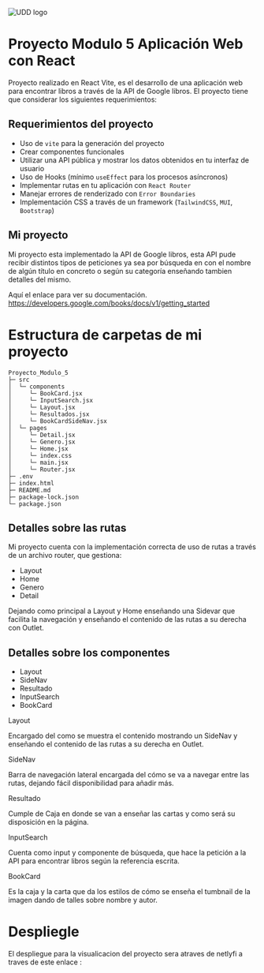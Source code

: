 ![UDD logo](https://github.com/EdduOlv/Proyecto-_Modulo1/assets/156525513/2c9572c9-af59-4edd-a716-f23cc96296b4)


# Proyecto Modulo 5 Aplicación Web con React

Proyecto realizado en React Vite, es el desarrollo de una aplicación web para encontrar libros a través de la API de Google libros. El proyecto tiene que considerar los siguientes requerimientos:

## Requerimientos del proyecto

 - Uso de `vite` para la generación del proyecto
 - Crear componentes funcionales
 - Utilizar una API pública y mostrar los datos obtenidos en tu interfaz de usuario
 - Uso de Hooks (mínimo `useEffect` para los procesos asíncronos)
 - Implementar rutas en tu aplicación con `React Router`
 - Manejar errores de renderizado con `Error Boundaries`
 - Implementación CSS a través de un framework (`TailwindCSS`, `MUI`, `Bootstrap`)

 ## Mi proyecto

Mi proyecto esta implementado la API de Google libros, esta API pude recibir distintos tipos de peticiones ya sea por búsqueda en con el nombre de algún título en concreto o según su categoría enseñando tambien detalles del mismo.

Aquí el enlace para ver su documentación. https://developers.google.com/books/docs/v1/getting_started

# Estructura de carpetas de mi proyecto

```
Proyecto_Modulo_5
├─ src
│  └─ components
│     └─ BookCard.jsx
│     └─ InputSearch.jsx
│     └─ Layout.jsx
│     └─ Resultados.jsx
│     └─ BookCardSideNav.jsx
│  └─ pages
│     └─ Detail.jsx
│     └─ Genero.jsx
│     └─ Home.jsx
│     └─ index.css
│     └─ main.jsx
│     └─ Router.jsx
├─ .env
├─ index.html
├─ README.md
├─ package-lock.json
└─ package.json

```

## Detalles sobre las rutas

Mi proyecto cuenta con la implementación correcta de uso de rutas a través de un archivo router, que gestiona:

 - Layout
 - Home
 - Genero
 - Detail

Dejando como principal a Layout y Home enseñando una Sidevar que facilita la navegación y enseñando el contenido de las rutas a su derecha con Outlet.

## Detalles sobre los componentes

 - Layout
 - SideNav
 - Resultado
 - InputSearch
 - BookCard

Layout 

Encargado del como se muestra el contenido mostrando un SideNav y enseñando el contenido de las rutas a su derecha en Outlet.

SideNav

Barra de navegación lateral encargada del cómo se va a navegar entre las rutas, dejando fácil disponibilidad para añadir más.

Resultado 

Cumple de Caja en donde se van a enseñar las cartas y como será su disposición en la página.

InputSearch

Cuenta como input y componente de búsqueda, que hace la petición a la API para encontrar libros según la referencia escrita.

BookCard

Es la caja y la carta que da los estilos de cómo se enseña el tumbnail de la imagen dando de talles sobre nombre y autor.

# Despliegle

El despliegue para la visualicacion del proyecto sera atraves de netlyfi a traves de este enlace :



